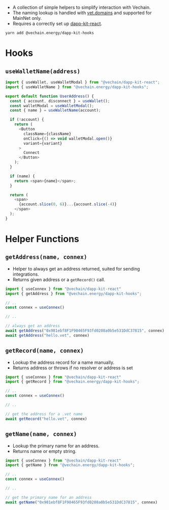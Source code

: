 - A collection of simple helpers to simplify interaction with Vechain.
- The naming lookup is handled with [vet.domains](https://vet.domains) and supported for MainNet only.
- Requires a correctly set up [dapp-kit-react](https://www.npmjs.com/package/@vechain/dapp-kit-react).

```shell
yarn add @vechain.energy/dapp-kit-hooks
```

# Hooks

## `useWalletName(address)`

```js
import { useWallet, useWalletModal } from "@vechain/dapp-kit-react";
import { useWalletName } from "@vechain.energy/dapp-kit-hooks";

export default function UserAddress() {
  const { account, disconnect } = useWallet();
  const walletModal = useWalletModal();
  const { name } = useWalletName(account);

  if (!account) {
    return (
      <Button
        className={className}
        onClick={() => void walletModal.open()}
        variant={variant}
      >
        Connect
      </Button>
    );
  }

  if (name) {
    return <span>{name}</span>;
  }

  return (
    <span>
      {account.slice(0, 6)}...{account.slice(-4)}
    </span>
  );
}
```

# Helper Functions

## `getAddress(name, connex)`

- Helper to always get an address returned, suited for sending integrations.
- Returns given address or a `getRecord()` call.

```js
import { useConnex } from "@vechain/dapp-kit-react"
import { getAddress } from "@vechain.energy/dapp-kit-hooks";

// ..
const connex = useConnex()

// ..

// always get an address
await getAddress("0x981ebf8F1F98465F93fd0208a0b5e531DdC37815", connex) 
await getAddress("hello.vet", connex) 
```


## `getRecord(name, connex)`

- Lookup the address record for a name manually.
- Returns address or throws if no resolver or address is set

```js
import { useConnex } from "@vechain/dapp-kit-react"
import { getRecord } from "@vechain.energy/dapp-kit-hooks";

// ..
const connex = useConnex()

// ..

// get the address for a .vet name
await getRecord("hello.vet", connex) 
```


## `getName(name, connex)`

- Lookup the primary name for an address.
- Returns name or empty string.

```js
import { useConnex } from "@vechain/dapp-kit-react"
import { getName } from "@vechain.energy/dapp-kit-hooks";

// ..
const connex = useConnex()

// ..

// get the primary name for an address
await getName("0x981ebf8F1F98465F93fd0208a0b5e531DdC37815", connex) 
```
